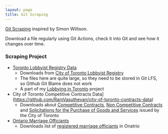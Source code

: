 ```yaml
---
layout: page
title: Git Scraping
---
```


[Git Scraping](https://simonwillison.net/2020/Oct/9/git-scraping/) inspired by Simon Willison. 

Download a file regularly using Git Actions, check it into Git and see how it changes over time.

### Scraping Project
- [Toronto Lobbyist Registry Data](https://github.com/RamVasuthevan/TorontoLobbyistRegistryData)  
    - Downloads from [City of Toronto Lobbyist Registry](https://open.toronto.ca/dataset/lobbyist-registry/)
    - The files here are quite large, so they need to be stored in Git LFS, so Github Git Blame does not work
    - A part of my [Lobbying in Toronto](https://github.com/RamVasuthevan/TorontoLobbyistRegistry) project
- City of Toronto Competitive Contracts Data](https://github.com/RamVasuthevan/city-of-toronto-contracts-data)  
    - Downloads about [Competitive Contracts](https://open.toronto.ca/dataset/competitive-call-award-results/), [Non Competitive Contracts](https://open.toronto.ca/dataset/non-competitive-contracts/) and [Solicitations for the Purchase of Goods and Services](https://open.toronto.ca/dataset/call-documents-for-the-purchase-of-goods-and-services/) issued by the City of Toronto
- [Ontario Marriage Officiants](https://github.com/RamVasuthevan/ontario-marriage-officiants)
    - Downloads list of [registered marriage officiants](https://data.ontario.ca/dataset/38ddc983-1bf0-4bee-ad18-07dac8cfe884/resource/e010f610-c3d6-4f88-849b-6f8c11e98d9c/) in Onatrio